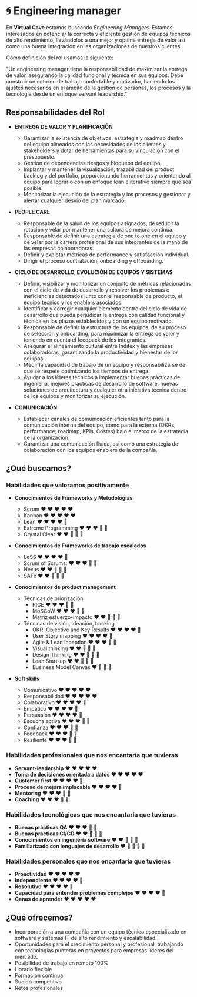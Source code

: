 # :cyclone: Engineering manager

En **Virtual Cave** estamos buscando *Engineering Managers*.
Estamos interesados en potenciar la correcta y eficiente gestión de equipos técnicos de alto rendimiento, llevándolos a una mejor y óptima entrega de valor así como una buena integración en las organizaciones de nuestros clientes.

Cómo definición del rol usamos la siguiente:

"Un engineering manager tiene la responsabilidad de maximizar la entrega de valor, asegurando la calidad funcional y técnica en sus equipos. Debe construir un entorno de trabajo confortable y motivador, haciendo los ajustes necesarios en el ámbito de la gestión de personas, los procesos y la tecnología desde un enfoque servant leadership."

## Responsabilidades del Rol

- **ENTREGA DE VALOR Y PLANIFICACIÓN**

  - Garantizar la existencia de objetivos, estrategia y roadmap dentro del equipo alineados con las necesidades de los clientes y stakeholders y dotar de herramientas para su vinculación con el presupuesto.
  - Gestión de dependencias riesgos y bloqueos del equipo. 
  - Implantar y mantener la visualización, trazabilidad del product backlog y del portfolio, proporcionando herramientas y orientando al equipo para lograrlo con un enfoque lean e iterativo siempre que sea posible.
  - Monitorizar la ejecución de la estrategia y los procesos y gestionar y alertar cualquier desvío del plan marcado.


- **PEOPLE CARE**
 
  - Responsable de la salud de los equipos asignados, de reducir la rotación y velar por mantener una cultura de mejora continua.
  - Responsable de definir una estrategia de one to one en el equipo y de velar por la carrera profesional de sus integrantes de la mano de las empresas colaboradoras. 
  - Definir y explotar métricas de performance y satisfacción individual.
  - Dirigir el proceso contratación, onboarding y offboarding.


- **CICLO DE DESARROLLO, EVOLUCIÓN DE EQUIPOS Y SISTEMAS**

  - Definir, visibilizar y monitorizar un conjunto de métricas relacionadas con el ciclo de vida de desarrollo y resolver los problemas e ineficiencias detectados junto con el responsable de producto, el equipo técnico y los enablers asociados. 
  - Identificar y corregir cualquier elemento dentro del ciclo de vida de desarrollo que pueda perjudicar la entrega con calidad funcional y técnica en los plazos establecidos y con un equipo motivado.
  - Responsable de definir la estructura de los equipos, de su proceso de selección y onboarding, para maximizar la entrega de valor y teniendo en cuenta el feedback de los integrantes.
  - Asegurar el alineamiento cultural entre Inditex y las empresas colaboradoras, garantizando la productividad y bienestar de los equipos. 
  - Medir la capacidad de trabajo de un equipo y responsabilizarse de que se respete optimizando los tiempos de entrega.
  - Ayudar a los líderes técnicos a implementar buenas prácticas de ingeniería, mejores prácticas de desarrollo de software, nuevas soluciones de arquitectura y cualquier otra iniciativa técnica dentro de los equipos y monitorizar su ejecución.


- **COMUNICACIÓN**

  - Establecer canales de comunicación eficientes tanto para la comunicación interna del equipo, como para la externa (OKRs, performance, roadmap, KPIs, Costes) bajo el marco de la estrategia de la organización.
  - Garantizar una comunicación fluida, así como una estrategia de colaboración con los equipos enablers de la compañía.


## ¿Qué buscamos?

### Habilidades que valoramos positivamente
- **Conocimientos de Frameworks y Metodologías**
  - Scrum :heart: :heart: :heart: :heart: :heart:
  - Kanban :heart: :heart: :heart: :heart: :heart:
  - Lean :heart: :heart: :heart: :heart: :blue_heart:
  - Extreme Programming :heart: :heart: :heart: :blue_heart: :blue_heart:
  - Crystal Clear :heart: :heart: :blue_heart: :blue_heart: :blue_heart:

- **Conocimientos de Frameworks de trabajo escalados**
  - LeSS :heart: :heart: :heart: :heart: :blue_heart:
  - Scrum of Scrums: :heart: :heart: :heart: :blue_heart: :blue_heart:
  - Nexus :heart: :heart: :blue_heart: :blue_heart: :blue_heart:
  - SAFe :heart: :heart: :blue_heart: :blue_heart: :blue_heart:

- **Conocimientos de product management**
  - Técnicas de priorización
    - RICE :heart: :heart: :heart: :blue_heart: :blue_heart:
    - MoSCoW :heart: :heart: :heart: :blue_heart: :blue_heart:
    - Matriz esfuerzo-impacto :heart: :heart: :blue_heart: :blue_heart: :blue_heart:
  - Técnicas de visión, ideación, backlog
    - OKR: Objective and Key Results :heart: :heart: :heart: :heart: :blue_heart:
    - User Story mapping :heart: :heart: :heart: :heart: :blue_heart:
    - Agile & Lean Inception :heart: :heart: :heart: :blue_heart: :blue_heart:
    - Visual thinking :heart: :heart: :blue_heart: :blue_heart: :blue_heart:
    - Design Thinking :heart: :heart: :blue_heart: :blue_heart: :blue_heart:
    - Lean Start-up :heart: :heart: :blue_heart: :blue_heart: :blue_heart:
    - Business Model Canvas :heart: :blue_heart: :blue_heart: :blue_heart:

- **Soft skills**
  - Comunicativo :heart: :heart: :heart: :heart: :heart:
  - Responsabilidad :heart: :heart: :heart: :heart: :heart:
  - Colaborativo :heart: :heart: :heart: :heart: :blue_heart:
  - Empático  :heart: :heart: :heart: :heart: :blue_heart:
  - Persuasión :heart: :heart: :heart: :heart: :blue_heart:
  - Escucha activa :heart: :heart: :heart: :blue_heart: :blue_heart:
  - Confianza :heart: :heart: :heart: :blue_heart: :blue_heart:
  - Feedback :heart: :heart: :heart: :blue_heart: :blue_heart:
  - Resiliente :heart: :heart: :heart: :blue_heart: :blue_heart:

### Habilidades profesionales que nos encantaría que tuvieras
- **Servant-leadership** :heart: :heart: :heart: :heart: :heart:
- **Toma de decisiones orientada a datos** :heart: :heart: :heart: :heart: :heart:
- **Customer first** :heart: :heart: :heart: :heart: :blue_heart:
- **Proceso de mejora implacable** :heart: :heart: :heart: :heart: :blue_heart:
- **Mentoring** :heart: :heart: :heart: :blue_heart: :blue_heart:
- **Coaching** :heart: :heart: :heart: :blue_heart: :blue_heart:

### Habilidades tecnológicas que nos encantaría que tuvieras
- **Buenas prácticas QA** :heart: :heart: :heart: :blue_heart: :blue_heart:
- **Buenas prácticas CI/CD** :heart: :heart: :blue_heart: :blue_heart: :blue_heart:
- **Conocimientos en ingeniería software** :heart: :heart: :blue_heart: :blue_heart: :blue_heart:
- **Familiarizado con lenguajes de desarrollo** :heart: :blue_heart: :blue_heart: :blue_heart: :blue_heart:

### Habilidades personales que nos encantaría que tuvieras
- **Proactividad** :heart: :heart: :heart: :heart: :heart:
- **Independiente** :heart: :heart: :heart: :heart: :blue_heart:
- **Resolutivo** :heart: :heart: :heart: :heart: :blue_heart:
- **Capacidad para entender problemas complejos** :heart: :heart: :heart: :heart: :blue_heart:
- **Ganas de aprender** :heart: :heart: :heart: :heart: :heart:


## ¿Qué ofrecemos?

- Incorporación a una compañía con un equipo técnico especializado en software y sistemas IT de alto rendimiento y escalabilidad.
- Oportunidades para el crecimiento personal y profesional, trabajando con tecnologías punteras en proyectos para empresas líderes del mercado.
- Posibilidad de trabajo en remoto 100%
- Horario flexible
- Formación continua
- Sueldo competitivo
- Retos profesionales
